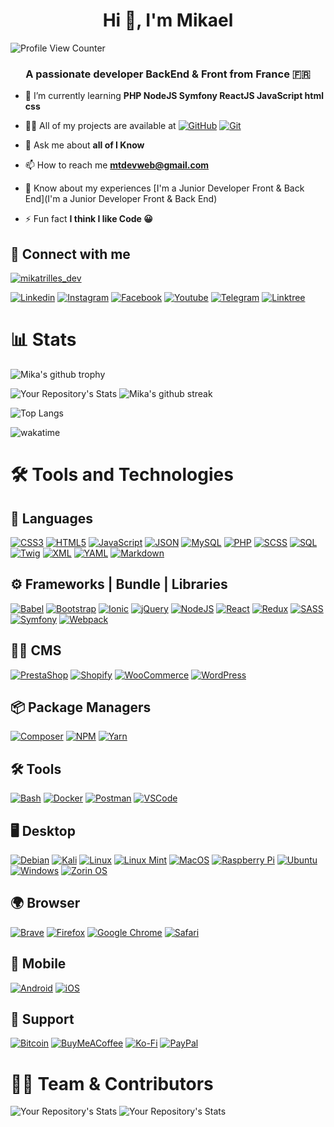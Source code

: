 <h1 align="center">Hi 👋, I'm Mikael</h1>

![Profile View Counter](https://komarev.com/ghpvc/?username=mikaeltrilles)
<h3 align="center">A passionate developer BackEnd & Front from France 🇫🇷</h3>

- 🌱 I’m currently learning **PHP NodeJS Symfony ReactJS JavaScript html css**

- 👨‍💻 All of my projects are available at  [![GitHub](https://img.shields.io/badge/GitHub-100000?style=for-the-badge&logo=github&logoColor=white)](https://github.com/mikaeltrilles)
[![Git](https://img.shields.io/badge/Git-F05032?style=for-the-badge&logo=git&logoColor=white)](https://gitlab.com/mikaeltrilles)

- 💬 Ask me about **all of I Know**

- 📫 How to reach me **mtdevweb@gmail.com**

- 📄 Know about my experiences [I'm a Junior Developer Front & Back End](I'm a Junior Developer Front & Back End)

- ⚡ Fun fact **I think I like Code 😀**

## 🔗 Connect with me

<p align="left"> <a href="https://twitter.com/mikatrilles_dev" target="blank"><img src="https://img.shields.io/twitter/follow/mikatrilles_dev?logo=twitter&style=for-the-badge" alt="mikatrilles_dev" /></a> </p>

[![Linkedin](https://img.shields.io/badge/Linkedin-%230077B5.svg?style=for-the-badge&logo=Linkedin&logoColor=white)](https://linkedin.com/in/mikaeltrilles)
[![Instagram](https://img.shields.io/badge/Instagram-%23E4405F.svg?style=for-the-badge&logo=Instagram&logoColor=white)](https://instagram.com/mikaeltrilles.dev)
[![Facebook](https://img.shields.io/badge/Facebook-%231877F2.svg?style=for-the-badge&logo=Facebook&logoColor=white)](https://facebook.com/mikaeltrillesdev)
[![Youtube](https://img.shields.io/badge/Youtube-%23FF0000.svg?style=for-the-badge&logo=Youtube&logoColor=white)](https://www.youtube.com/@mikaeltrillesdev)
[![Telegram](https://img.shields.io/badge/Telegram-2CA5E0?style=for-the-badge&logo=telegram&logoColor=white)](https://t.me/mtdevweb)
[![Linktree](https://img.shields.io/badge/linktree-1de9b6?style=for-the-badge&logo=linktree&logoColor=white)](https://linktr.ee/mtdevweb)

# 📊 Stats

![Mika's github trophy](https://github-profile-trophy.vercel.app/?username=mikaeltrilles&row=1&no-frame=true&theme=dark)

![Your Repository's Stats](https://github-readme-stats.vercel.app/api?username=mikaeltrilles&no-bg=true&show_icons=true&theme=radical)
![Mika's github streak](https://github-readme-streak-stats.herokuapp.com/?user=mikaeltrilles&no-bg=true&theme=radical)

![Top Langs](https://github-readme-stats.vercel.app/api/top-langs/?username=mikaeltrilles&no-bg=true&layout=compact&theme=radical)

<!-- <p><img align="center" src="https://github-readme-stats.vercel.app/api/wakatime?username=mikaeltrilles&theme=radical" alt="mikaeltrilles" /></p> -->

![wakatime](https://wakatime.com/badge/user/933ebfa6-42e4-4a54-b3fc-658e9f1ab22f.svg)

# 🛠️ Tools and Technologies

## 👅 Languages

[![CSS3](https://img.shields.io/badge/CSS3-1572B6?style=for-the-badgelogo=css3&logoColor=white)](https://www.w3.org/Style/CSS/Overview.en.html)
[![HTML5](https://img.shields.io/badge/HTML5-E34F26?style=for-the-badgelogo=html5&logoColor=white)](https://www.w3.org/html/)
[![JavaScript](https://img.shields.io/badge/javascript-%23323330.svg?style=for-the-badge&logo=javascript&logoColor=%23F7DF1E)](https://www.javascriptcom/)
[![JSON](https://img.shields.io/badge/JSON-000000?style=for-the-badgelogo=json&logoColor=white)](https://www.json.org/json-en.html)
[![MySQL](https://img.shields.io/badge/MySQL-00000F?style=for-the-badgelogo=mysql&logoColor=white)](https://www.mysql.com/)
[![PHP](https://img.shields.io/badge/PHP-777BB4?style=for-the-badge&logo=phplogoColor=white)](https://www.php.net/)
[![SCSS](https://img.shields.io/badge/SCSS-CC6699?style=for-the-badgelogo=sass&logoColor=white)](https://sass-lang.com/)
[![SQL](https://img.shields.io/badge/SQL-000000?style=for-the-badgelogo=mysql&logoColor=white)](https://www.mysql.com/)
[![Twig](https://img.shields.io/badge/Twig-222222?style=for-the-badgelogo=twig&logoColor=white)](https://twig.symfony.com/)
[![XML](https://img.shields.io/badge/XML-000000?style=for-the-badge&logo=xmllogoColor=white)](https://www.w3.org/XML/)
[![YAML](https://img.shields.io/badge/YAML-222222?style=for-the-badgelogo=yaml&logoColor=white)](https://yaml.org/)
[![Markdown](https://img.shields.io/badge/Markdown-000000?style=for-the-badgelogo=markdown&logoColor=white)](https://www.markdownguide.org/)

## ⚙️ Frameworks | Bundle | Libraries

[![Babel](https://img.shields.io/badge/Babel-F9DC3e?style=for-the-badgelogo=babel&logoColor=black)](https://babeljs.io/)
[![Bootstrap](https://img.shields.io/badge/bootstrap-%23563D7C.svg?style=for-the-badge&logo=bootstrap&logoColor=white)](https://getbootstrapcom/)
[![Ionic](https://img.shields.io/badge/Ionic-%233880FF.svg?style=for-the-badge&logo=Ionic&logoColor=white)](https://ionicframework.com/)
[![jQuery](https://img.shields.io/badge/jQuery-0769AD?style=for-the-badgelogo=jquery&logoColor=white)](https://jquery.com/)
[![NodeJS](https://img.shields.io/badge/node.js-6DA55F?style=for-the-badgelogo=node.js&logoColor=white)](https://nodejs.org/en/)
[![React](https://img.shields.io/badge/React-20232A?style=for-the-badgelogo=react&logoColor=61DAFB)](https://reactjs.org/)
[![Redux](https://img.shields.io/badge/redux-%23593d88.svg?style=for-the-badge&logo=redux&logoColor=white)](https://redux.js.org/)
[![SASS](https://img.shields.io/badge/SASS-hotpink?style=for-the-badgelogo=sass&logoColor=white)](https://sass-lang.com/)
[![Symfony](https://img.shields.io/badge/Symfony-000000?style=for-the-badgelogo=symfony&logoColor=white)](https://symfony.com/)
[![Webpack](https://img.shields.io/badge/webpack-%238DD6F9.svg?style=for-the-badge&logo=webpack&logoColor=black)](https://github.com/symfonywebpack-encore)

## 🤷‍♂️ CMS

[![PrestaShop](https://img.shields.io/badge/PrestaShop-FF5A79?style=for-the-badge&logo=prestashop&logoColor=white)](https://www.prestashop.com/)
[![Shopify](https://img.shields.io/badge/Shopify-7AB55C?style=for-the-badge&logo=shopify&logoColor=white)](https://www.shopify.com/)
[![WooCommerce](https://img.shields.io/badge/WooCommerce-96588A?style=for-the-badge&logo=woocommerce&logoColor=white)](https://woocommerce.com/)
[![WordPress](https://img.shields.io/badge/WordPress-21759B?style=for-the-badge&logo=wordpress&logoColor=white)](https://wordpress.org/)

## 📦 Package Managers

[![Composer](https://img.shields.io/badge/Composer-885630?style=for-the-badge&logo=composer&logoColor=white)](https://getcomposer.org/)
[![NPM](https://img.shields.io/badge/NPM-CB3837?style=for-the-badge&logo=npm&logoColor=white)](https://www.npmjs.com/)
[![Yarn](https://img.shields.io/badge/Yarn-2C8EBB?style=for-the-badge&logo=yarn&logoColor=white)](https://yarnpkg.com/)

## 🛠️ Tools

[![Bash](https://img.shields.io/badge/Bash-000000?style=for-the-badgelogo=gnu-bash&logoColor=white)](https://www.gnu.org/software/bash/)
[![Docker](https://img.shields.io/badge/Docker-2496ED?style=for-the-badge&logo=docker&logoColor=white)](https://www.docker.com/)
[![Postman](https://img.shields.io/badge/Postman-FF6C37?style=for-the-badge&logo=postman&logoColor=white)](https://www.postman.com/)
[![VSCode](https://img.shields.io/badge/VSCode-007ACC?style=for-the-badge&logo=visual-studio-code&logoColor=white)](https://code.visualstudio.com/)

## 🖥️ Desktop

[![Debian](https://img.shields.io/badge/Debian-A81D33?style=for-the-badgelogo=debian&logoColor=white)](https://www.debian.org/)
[![Kali](https://img.shields.io/badge/Kali-268BEE?style=for-the-badge&logo=kalilinux&logoColor=white)](https://www.kali.org/)
[![Linux](https://img.shields.io/badge/Linux-FCC624?style=for-the-badgelogo=linux&logoColor=black)](https://www.linux.org/)
[![Linux Mint](https://img.shields.io/badge/Linux%20Mint-87CF3E?style=for-the-badge&logo=Linux%20Mint&logoColor=white)](https://www.linuxmintcom/)
[![MacOS](https://img.shields.io/badge/macOS-000000?style=for-the-badgelogo=apple&logoColor=white)](https://www.apple.com/macos/)
[![Raspberry Pi](https://img.shields.io/badge/-RaspberryPi-C51A4A?style=for-the-badge&logo=Raspberry-Pi)](https://wwwraspberrypi.org/)
[![Ubuntu](https://img.shields.io/badge/Ubuntu-E95420?style=for-the-badgelogo=ubuntu&logoColor=white)](https://ubuntu.com/)
[![Windows](https://img.shields.io/badge/Windows-0078D6?style=for-the-badgelogo=windows&logoColor=white)](https://www.microsoft.com/en-us/windows)
[![Zorin OS](https://img.shields.io/badge/-Zorin%20OS-%2310AAEB?style=for-the-badge&logo=zorin&logoColor=white)](https://zorin.com/os/)

## 🌍 Browser

[![Brave](https://img.shields.io/badge/Brave-FB542B?style=for-the-badge&logo=Brave&logoColor=white)](https://brave.com)
[![Firefox](https://img.shields.io/badge/Firefox-FF7139?style=for-the-badge&logo=firefox-browser&logoColor=white)](https://www.mozilla.org)
[![Google Chrome](https://img.shields.io/badge/Google%20Chrome-4285F4?style=for-the-badge&logo=google-chrome&logoColor=white)](https://www.google.com/chrome/)
[![Safari](https://img.shields.io/badge/Safari-FF7139?style=for-the-badge&logo=safari&logoColor=white)](https://www.apple.com/safari/)

## 📱 Mobile

[![Android](https://img.shields.io/badge/Android-3DDC84?style=for-the-badge&logo=android&logoColor=white)](https://developer.android.com/)
[![iOS](https://img.shields.io/badge/iOS-000000?style=for-the-badge&logo=ios&logoColor=white)](https://www.apple.com/ios/ios-16/)

## 🤝 Support

[![Bitcoin](https://img.shields.io/badge/Bitcoin-000?style=for-the-badge&logo=bitcoin&logoColor=white)](https://www.blockchain.com/btc/address/3C5hGvDP6ajxut5i6F5eRx3NXZ9BQY9uvZ)
[![BuyMeACoffee](https://img.shields.io/badge/Buy%20Me%20a%20Coffee-ffdd00?style=for-the-badge&logo=buy-me-a-coffee&logoColor=black)](https://www.buymeacoffee.com/mtdevweb)
[![Ko-Fi](https://img.shields.io/badge/Ko--fi-F16061?style=for-the-badge&logo=ko-fi&logoColor=white)](https://ko-fi.com/mtdevweb)
[![PayPal](https://img.shields.io/badge/PayPal-00457C?style=for-the-badge&logo=paypal&logoColor=white)](https://www.paypal.com/paypalme/tmcorp)

# 🧑‍💻 Team & Contributors

![Your Repository's Stats](https://contrib.rocks/image?repo=VjeremyV/projet-Kanban)
![Your Repository's Stats](https://contrib.rocks/image?repo=mikaeltrilles/m10-projet-final-react)
